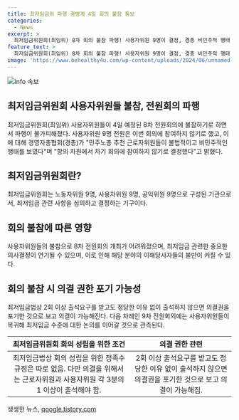 ```yaml
---
title: 최저임금위 파행 경영계 4일 회의 불참 통보
categories:
  - News
excerpt: >
  최저임금위원회(최임위) 8차 회의 불참 파행! 사용자위원 9명이 결정, 경총 비민주적 행태 비판. 전원회의장에 찢은 투표용지 낙하 사건, 7차 회의 노동자위원 의사봉 행위로 경총 항의. 경총은 차기 회의 불참 결정, 최임위는 일정대로 진행 예정. 의결을 위해 출석 규정 없지만 의결권 포기 가능성, 9차 회의부터 사용자의원 복귀를 관측. 사용자위원 참석 여부 논의 예정 언급.
feature_text: >
  최저임금위원회(최임위) 8차 회의 불참 파행! 사용자위원 9명이 결정, 경총 비민주적 행태 비판. 전원회의장에 찢은 투표용지 낙하 사건, 7차 회의 노동자위원 의사봉 행위로 경총 항의. 경총은 차기 회의 불참 결정, 최임위는 일정대로 진행 예정. 의결을 위해 출석 규정 없지만 의결권 포기 가능성, 9차 회의부터 사용자의원 복귀를 관측. 사용자위원 참석 여부 논의 예정 언급.
image: 'https://www.behealthy4u.com/wp-content/uploads/2024/06/unnamed-file.png'
---
```


<p><img src="https://www.behealthy4u.com/wp-content/uploads/2024/06/unnamed-file.png" alt="info 속보" /></p>

<h2 data-ke-size="size26">최저임금위원회 사용자위원들 불참, 전원회의 파행</h2>

<p data-ke-size="size16">최저임금위원회(최임위) 사용자위원들이 4일 예정된 8차 전원회의에 불참하기로 하면서 파행이 불가피해졌다. 사용자위원 9명 전원은 이번 회의에 참여하지 않기로 했고, 이에 대해 경영자총협회(경총)가 "민주노총 추천 근로자위원들이 불법적이고 비민주적인 행태를 보였다"며 "항의 차원에서 차기 회의에 참여하지 않기로 결정했다"고 밝혔다.</p>

<h2 data-ke-size="size26">최저임금위원회란?</h2>

<p data-ke-size="size16">최저임금위원회는 노동자위원 9명, 사용자위원 9명, 공익위원 9명으로 구성된 기관으로서, 최저임금 관련 사항을 심의하고 결정하는 기구이다.</p>

<h2 data-ke-size="size26">회의 불참에 따른 영향</h2>

<p data-ke-size="size16">사용자위원들의 불참으로 8차 전원회의 개최가 어려워졌으며, 최저임금 관련한 중요한 의사결정이 연기될 수 있으며, 이로 인해 해당 분야의 이해당사자들의 불만이 커질 수 있다.</p>

<h2 data-ke-size="size26">회의 불참 시 의결 권한 포기 가능성</h2>

<p data-ke-size="size16">최저임금법상 2회 이상 출석요구를 받고도 정당한 이유 없이 출석하지 않으면 의결권을 포기한 것으로 보고 의결이 가능해진다. 다음 차례인 9차 전원회의에는 사용자위원들이 복귀해 최저임금 수준에 대한 논의를 이어갈 것으로 관측된다.</p>

<table>
<thead>
    <tr>
        <th style="text-align: center;">최저임금위원회 회의 성립을 위한 조건</th>
        <th style="text-align: center;">의결 권한 관련</th>
    </tr>
</thead>
<tbody>
    <tr>
        <td style="text-align: center;">최저임금법상 회의 성립을 위한 정족수 규정은 따로 없음. 다만 의결을 위해서는 근로자위원과 사용자위원 각 3분의 1 이상이 출석해야 함.</td>
        <td style="text-align: center;">2회 이상 출석요구를 받고도 정당한 이유 없이 출석하지 않으면 의결권을 포기한 것으로 보고 의결이 가능해짐.</td>
    </tr>
</tbody>
</table>
생생한 뉴스, <a href="https://qoogle.tistory.com" rel="dofollow">qoogle.tistory.com</a>


